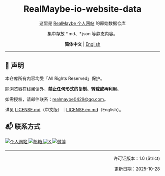<div align="center">

# RealMaybe-io-website-data

这里是 [RealMaybe 个人网站](https://RealMaybe.github.io) 的原始数据仓库

集中存放 \*.md、\*.json 等静态内容。

**简体中文** | [English](./important/README.en.md)

</div>

---

## 📌 声明

本仓库所有内容均受「All Rights Reserved」保护。

除浏览器在线阅读外，**禁止任何形式的复制、转载或再利用**。

如需授权，请邮件联系：realmaybe0429@qq.com。

详见 [LICENSE.md](./LICENSE.md)（中文版）｜[LICENSE.en.md](./important/LICENSE.en.md)（English）。

## 📬 联系方式

<div style="margin-bottom: 20px;">
    <div>
        <a href="https://realmaybe.github.io/index" target="_blank">
            <img src="https://img.shields.io/badge/个人网站-4285F4?style=for-the-badge&logo=google-chrome&logoColor=white" alt="个人网站" />
        </a>
        <a href="mailto:realmaybe0429@qq.com" target="_blank">
            <img src="https://img.shields.io/badge/邮箱-D14836?style=for-the-badge&logo=gmail&logoColor=white" alt="邮箱" />
        </a>
        <a href="https://x.com/RealMaybe0429" target="_blank">
            <img src="https://img.shields.io/badge/X-black?style=for-the-badge&logo=X&logoColor=white" alt="X" />
        </a>
        <a href="https://weibo.com/u/5678690912" target="_blank">
            <img src="https://img.shields.io/badge/微博-E6162D?style=for-the-badge&logo=sina-weibo&logoColor=white" alt="微博" />
        </a>
    </div>
</div>

---

<div align="right">

许可证版本：1.0 (Strict)

更新日期：2025-10-28

</div>
